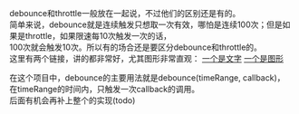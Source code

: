 debounce和throttle一般放在一起说，不过他们的区别还是有的。  
简单来说，debounce就是连续触发只想取一次有效，哪怕是连续100次；但是如果是throttle，如果限速每10次触发一次的话，  
100次就会触发10次。所以有的场合还是要区分debounce和throttle的。  
这里有两个链接，讲的都非常好，尤其图形非常直观：
[一个是文字](https://github.com/lishengzxc/bblog/issues/7)
[一个是图形](http://demo.nimius.net/debounce_throttle/)

在这个项目中，debounce的主要用法就是debounce(timeRange, callback)，  
在timeRange的时间内，只触发一次callback的调用。  
后面有机会再补上整个的实现(todo)